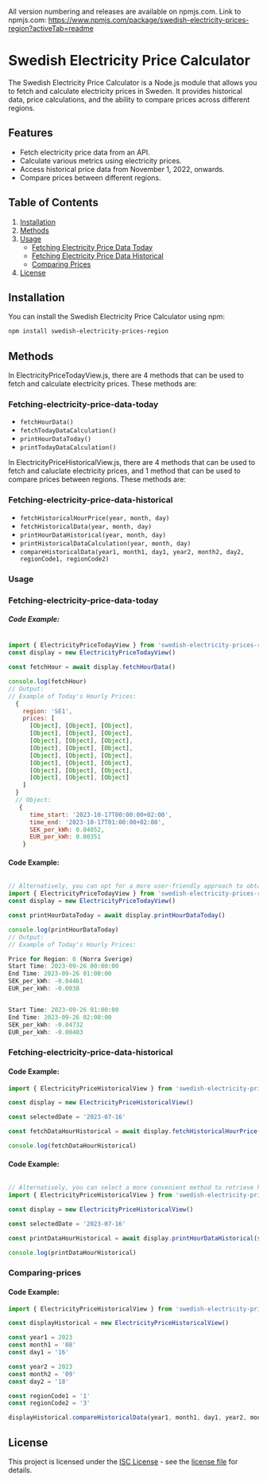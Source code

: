 All version numbering and releases are available on npmjs.com. Link to npmjs.com: 
https://www.npmjs.com/package/swedish-electricity-prices-region?activeTab=readme

# Swedish Electricity Price Calculator

The Swedish Electricity Price Calculator is a Node.js module that allows you to fetch and calculate electricity prices in Sweden. It provides historical data, price calculations, and the ability to compare prices across different regions.

## Features

- Fetch electricity price data from an API.
- Calculate various metrics using electricity prices.
- Access historical price data from November 1, 2022, onwards.
- Compare prices between different regions.

## Table of Contents

1. [Installation](#installation)
2. [Methods](#methods)
3. [Usage](#usage)
   - [Fetching Electricity Price Data Today](#fetching-electricity-price-data)
   - [Fetching Electricity Price Data Historical](#fetching-electricity-price-data-historical)
   - [Comparing Prices](#comparing-prices)
4. [License](#license)

## Installation

You can install the Swedish Electricity Price Calculator using npm:

```bash
npm install swedish-electricity-prices-region
```

## Methods
In ElectricityPriceTodayView.js, there are 4 methods that can be used to fetch and calculate electricity prices. These methods are:
 ### Fetching-electricity-price-data-today
- `fetchHourData()` 
- `fetchTodayDataCalculation()` 
- `printHourDataToday()` 
- `printTodayDataCalculation()` 

In ElectricityPriceHistoricalView.js, there are 4 methods that can be used to fetch and caluclate electricity prices, and 1 method that can be used to compare prices between regions. These methods are:
### Fetching-electricity-price-data-historical
- `fetchHistoricalHourPrice(year, month, day)` 
- `fetchHistoricalData(year, month, day)` 
- `printHourDataHistorical(year, month, day)`
- `printHistoricalDataCalculation(year, month, day)`
- `compareHistoricalData(year1, month1, day1, year2, month2, day2, regionCode1, regionCode2)`

### Usage 

### Fetching-electricity-price-data-today

##### Code Example:
```javascript

import { ElectricityPriceTodayView } from 'swedish-electricity-prices-region/src/index.js'
const display = new ElectricityPriceTodayView()

const fetchHour = await display.fetchHourData()

console.log(fetchHour)
// Output:
// Example of Today's Hourly Prices:
  {
    region: 'SE1',
    prices: [
      [Object], [Object], [Object],
      [Object], [Object], [Object],
      [Object], [Object], [Object],
      [Object], [Object], [Object],
      [Object], [Object], [Object],
      [Object], [Object], [Object],
      [Object], [Object], [Object],
      [Object], [Object], [Object]
    ]
  }  
  // Object:
   {
      time_start: '2023-10-17T00:00:00+02:00',
      time_end: '2023-10-17T01:00:00+02:00',
      SEK_per_kWh: 0.04052,
      EUR_per_kWh: 0.00351
    }

```

#### Code Example:
```javascript

// Alternatively, you can opt for a more user-friendly approach to obtain today's hourly prices for all regions.
import { ElectricityPriceTodayView } from 'swedish-electricity-prices-region/src/index.js'
const display = new ElectricityPriceTodayView()

const printHourDataToday = await display.printHourDataToday()

console.log(printHourDataToday)
// Output:
// Example of Today's Hourly Prices:

Price for Region: 0 (Norra Sverige)
Start Time: 2023-09-26 00:00:00
End Time: 2023-09-26 01:00:00
SEK_per_kWh: -0.04461
EUR_per_kWh: -0.0038


Start Time: 2023-09-26 01:00:00
End Time: 2023-09-26 02:00:00
SEK_per_kWh: -0.04732
EUR_per_kWh: -0.00403

```

### Fetching-electricity-price-data-historical

#### Code Example:
```javascript
import { ElectricityPriceHistoricalView } from 'swedish-electricity-prices-region/src/index.js'

const display = new ElectricityPriceHistoricalView()

const selectedDate = '2023-07-16'

const fetchDataHourHistorical = await display.fetchHistoricalHourPrice(selectedDate)

console.log(fetchDataHourHistorical)


```
#### Code Example:
```javascript

// Alternatively, you can select a more convenient method to retrieve historical hourly prices for all regions on the date you've chosen.
import { ElectricityPriceHistoricalView } from 'swedish-electricity-prices-region/src/index.js'

const display = new ElectricityPriceHistoricalView()

const selectedDate = '2023-07-16'

const printDataHourHistorical = await display.printHourDataHistorical(selectedDate)

console.log(printDataHourHistorical)

```

### Comparing-prices

#### Code Example:
```javascript
import { ElectricityPriceHistoricalView } from 'swedish-electricity-prices-region/src/index.js'

const displayHistorical = new ElectricityPriceHistoricalView()

const year1 = 2023
const month1 = '08'
const day1 = '16'

const year2 = 2023
const month2 = '09'
const day2 = '18'

const regionCode1 = '1'
const regionCode2 = '3'

displayHistorical.compareHistoricalData(year1, month1, day1, year2, month2, day2, regionCode1, regionCode2)

```
## License

This project is licensed under the [ISC License](LICENSE.md) - see the [license file](LICENSE.md) for details.




